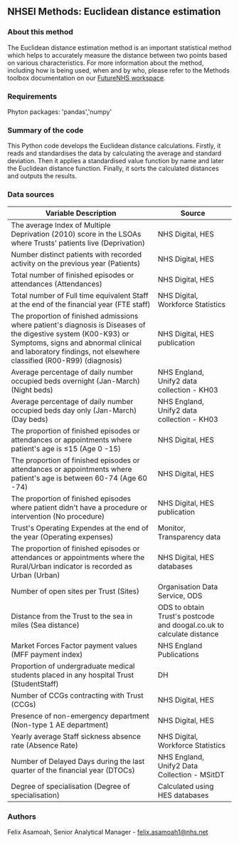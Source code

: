 ## NHSEI Methods: Euclidean distance estimation


### About this method

The Euclidean distance estimation method is an important statistical method which  helps to accurately measure the distance between two points based on various characteristics.
For more information about the method, including how is being used, when and by who, please refer to the Methods toolbox documentation on our [FutureNHS workspace](https://future.nhs.uk/DataMeth/grouphome).


### Requirements

Phyton packages: 'pandas','numpy'


### Summary of the code

This Python code develops the Euclidean distance calculations. Firstly, it reads and standardises the data by calculating the average and standard deviation. Then it applies a standardised value function by name and later the Euclidean distance function. Finally, it sorts the calculated distances and outputs the results.


### Data sources

|Variable Description | Source |
|--|--|
|The average Index of Multiple Deprivation (2010) score in the LSOAs where Trusts' patients live (Deprivation)|NHS Digital, HES|
|Number distinct patients with recorded activity on the previous year	(Patients)|NHS Digital, HES|
|Total number of finished episodes or attendances	(Attendances)|NHS Digital, HES|
|Total number of Full time equivalent Staff at the end of the financial year	(FTE staff)|NHS Digital, Workforce Statistics|
|The proportion of finished admissions where patient's diagnosis is Diseases of the digestive system (K00-K93) or Symptoms, signs and abnormal clinical and laboratory findings, not elsewhere classified (R00-R99)	(diagnosis)|NHS Digital, HES publication|
|Average percentage of daily number occupied beds overnight (Jan-March)	(Night beds)|NHS England, Unify2 data collection - KH03|
|Average percentage of daily number occupied beds day only (Jan-March) (Day beds)|NHS England, Unify2 data collection - KH03|
|The proportion of finished episodes or attendances or appointments where patient's age is ≤15	(Age 0 -15)|NHS Digital, HES|
|The proportion of finished episodes or attendances or appointments where patient's age is between 60-74	(Age 60 -74)|NHS Digital, HES|
|The proportion of finished episodes where patient didn't have a procedure or intervention	(No procedure)|NHS Digital, HES publication|
|Trust's Operating Expendes at the end of the year	(Operating expenses)|Monitor, Transparency data|
|The proportion of finished episodes or attendances or appointments where the Rural/Urban indicator is recorded as Urban	(Urban)|NHS Digital, HES databases|
|Number of open sites per Trust	(Sites)|Organisation Data Service, ODS|
|Distance from the Trust to the sea in miles	(Sea distance)|ODS to obtain Trust's postcode and doogal.co.uk to calculate distance|
|Market Forces Factor payment values	(MFF payment index)|NHS England Publications|
|Proportion of undergraduate medical students placed in any hospital Trust	(StudentStaff)|DH|
|Number of CCGs contracting with Trust	(CCGs)|NHS Digital, HES|
|Presence of non-emergency department	(Non-type 1 AE department)|NHS Digital, HES|
|Yearly average Staff sickness absence rate	(Absence Rate)|NHS Digital, Workforce Statistics|
|Number of Delayed Days during the last quarter of the financial year	(DTOCs)|NHS England, Unify2 Data Collection - MSitDT|
|Degree of specialisation (Degree of specialisation)|Calculated using HES databases|


### Authors

Felix Asamoah, Senior Analytical Manager - felix.asamoah1@nhs.net 


